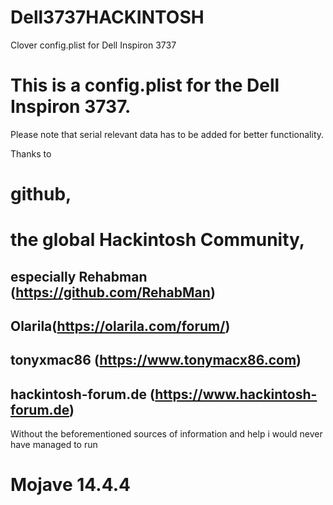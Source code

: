 # Dell3737HACKINTOSH
Clover config.plist for Dell Inspiron 3737

# This is a config.plist for the Dell Inspiron 3737. 
Please note that serial relevant data has to be added for better functionality. 

Thanks to 
# github, 
# the global Hackintosh Community, 
## especially Rehabman (https://github.com/RehabMan)
## Olarila(https://olarila.com/forum/)
## tonyxmac86 (https://www.tonymacx86.com) 
## hackintosh-forum.de (https://www.hackintosh-forum.de)
Without the beforementioned sources of information and help i would never have managed to run
# Mojave 14.4.4



